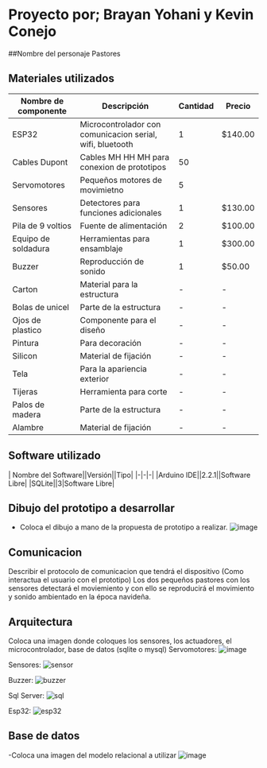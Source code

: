 # Proyecto por; Brayan Yohani y Kevin Conejo
##Nombre del personaje
Pastores

## Materiales utilizados
|Nombre de componente|Descripción|Cantidad|Precio|
|-|-|-|-|
| ESP32| Microcontrolador con comunicacion serial, wifi, bluetooth|1|$140.00|
| Cables Dupont|Cables MH HH MH para conexion de prototipos |50||$60.00|
| Servomotores|Pequeños motores de movimietno |5||$280.00|
| Sensores | Detectores para funciones adicionales | 1 | $130.00 |
| Pila de 9 voltios | Fuente de alimentación | 2 | $100.00 |
| Equipo de soldadura | Herramientas para ensamblaje | 1 | $300.00 |
| Buzzer | Reproducción de sonido | 1 | $50.00 |
| Carton | Material para la estructura | - | - |
| Bolas de unicel | Parte de la estructura | - | - |
| Ojos de plastico | Componente para el diseño | - | - |
| Pintura | Para decoración | - | - |
| Silicon | Material de fijación | - | - |
| Tela | Para la apariencia exterior | - | - |
| Tijeras | Herramienta para corte | - | - |
| Palos de madera | Parte de la estructura | - | - |
| Alambre | Material de fijación | - | - |



## Software utilizado
| Nombre del Software||Versión||Tipo|
|-|-|-|
|Arduino IDE||2.2.1||Software Libre|
|SQLite||3|Software Libre|

## Dibujo del prototipo a desarrollar
- Coloca el dibujo a mano de la propuesta de prototipo a realizar.
![image](https://github.com/BrayanYNm67/Pastores/assets/135056237/cc2648e9-fed4-4cab-a2db-0dc9790d5968)


## Comunicacion
Describir el protocolo de comunicacion que tendrá el dispositivo (Como interactua el usuario con el prototipo)
Los dos pequeños pastores con los sensores detectará el moviemiento y con ello se reproducirá el movimiento y sonido ambientado en la época navideña.

## Arquitectura
Coloca una imagen donde coloques los sensores, los actuadores, el microcontrolador, base de datos (sqlite o mysql)
Servomotores:
![image](https://github.com/BrayanYNm67/Pastores/assets/135056237/04cd34b3-0451-4ba4-a0d0-9631f77eae1c)

Sensores:
![sensor](https://github.com/BrayanYNm67/Pastores/assets/135056237/2f142224-d704-4651-956d-64968da20c6d)

Buzzer:
![buzzer](https://github.com/BrayanYNm67/Pastores/assets/135056237/4b4abf05-0a47-4b8a-af2a-c69bc343699f)

Sql Server:
![sql](https://github.com/BrayanYNm67/Pastores/assets/135056237/81558d0e-a199-44a6-9d4e-68e1e7c3c1b5)

Esp32:
![esp32](https://github.com/BrayanYNm67/Pastores/assets/135056237/af8f2fb3-bd03-4524-ae51-9fa212f85e63)

## Base de datos
-Coloca una imagen del modelo relacional a utilizar
![image](https://github.com/BrayanYNm67/Pastores/assets/135056237/f09cdd27-516c-42d5-b110-1c016aa85296)


